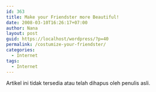 ```yaml
---
id: 363
title: Make your Friendster more Beautiful!
date: 2008-03-10T16:26:17+07:00
author: Nana
layout: post
guid: https://localhost/wordpress/?p=40
permalink: /costumize-your-friendster/
categories:
  - Internet
tags:
  - Internet
---
```

<p style="text-align: justify;">
  Artikel ini tidak tersedia atau telah dihapus oleh penulis asli.
</p>